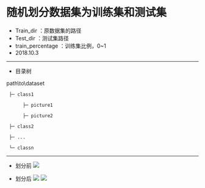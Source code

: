 # 随机划分数据集为训练集和测试集
* Train_dir ：原数据集的路径
* Test_dir ：测试集路径
* train_percentage ：训练集比例，0~1
* 2018.10.3
***
* 目录树

 path\to\dataset

     ├─ class1

          ├─ picture1
   
          ├─ picture2

     ├─ class2

     ├─ ...

     └─ classn
***
* 划分前
![](https://github.com/Leotemp/mymarkdownphoto/raw/master/devision_img/a.png)

* 划分后
![](https://github.com/Leotemp/mymarkdownphoto/raw/master/devision_img/b.png)
![](https://github.com/Leotemp/mymarkdownphoto/raw/master/devision_img/c.png)
